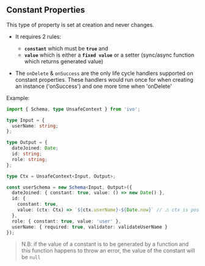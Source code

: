 ## Constant Properties

This type of property is set at creation and never changes.

- It requires 2 rules:

  - **`constant`** which must be **`true`** and
  - **`value`** which is either a **`fixed value`** or a setter (sync/async function which returns generated value)

- The `onDelete` & `onSuccess` are the only life cycle handlers supported on constant properties.
  These handlers would run once for when creating an instance ('onSuccess') and one more time when 'onDelete'

Example:

```ts
import { Schema, type UnsafeContext } from 'ivo';

type Input = {
  userName: string;
};

type Output = {
  dateJoined: Date;
  id: string;
  role: string;
};

type Ctx = UnsafeContext<Input, Output>;

const userSchema = new Schema<Input, Output>({
  dateJoined: { constant: true, value: () => new Date() },
  id: {
    constant: true,
    value: (ctx: Ctx) => `${ctx.userName}-${Date.now}` // ⚠️ ctx is possibly not safe because it runs before values get validated
  },
  role: { constant: true, value: 'user' },
  userName: { required: true, validator: validateUserName }
});
```

> N.B: if the value of a constant is to be generated by a function and this function happens to throw an error, the value of the constant will be `null`
